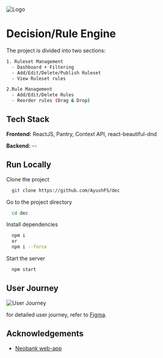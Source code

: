 
![Logo](https://drive.google.com/uc?export=view&id=1aSMlz1tY6jYTIWCwcE_1gdDYiZGPGa58)


# Decision/Rule Engine

The project is divided into two sections:

```bash
1. Ruleset Management
  - Dashboard + Filtering
  - Add/Edit/Delete/Publish Ruleset
  - View Ruleset rules

2.Rule Management
  - Add/Edit/Delete Rules
  - Reorder rules (Drag & Drop)
```
## Tech Stack

**Frontend:** ReactJS, Pantry, Context API, react-beautiful-dnd

**Backend:** --


## Run Locally

Clone the project

```bash
  git clone https://github.com/AyushFS/dec
```

Go to the project directory

```bash
  cd dec
```

Install dependencies

```bash
  npm i 
  or
  npm i --force
```

Start the server

```bash
  npm start
```


## User Journey

![User Journey](https://drive.google.com/uc?export=view&id=1Z3i-UNeMd4BVxwT4V9JUoxJ_3n1nCk_k)


for detailed user journey, refer to [Figma](https://www.figma.com/file/Ib7R68XEy5HzaSvTFwSrwb/Decision-Engine).

## Acknowledgements

 - [Neobank web-app](https://github.com/fundingasiagroup/neobank-web)
